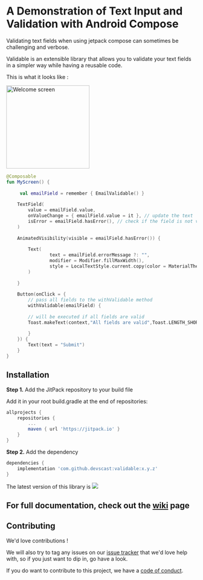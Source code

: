 # A Demonstration of Text Input and Validation with Android Compose

Validating text fields when using jetpack compose can sometimes be challenging and verbose.

Validable is an extensible library that allows you to validate your text fields in a simpler way while having a reusable code.

This is what it looks like :

<img src="screenshots/inputscreen.png?raw=true" width="220" alt="Welcome screen">

```kotlin  
@Composable  
fun MyScreen() { 
 
     val emailField = remember { EmailValidable() }  
     
	TextField(  
	    value = emailField.value,
	    onValueChange = { emailField.value = it }, // update the text  
	    isError = emailField.hasError(), // check if the field is not valid    
	)  
  
	AnimatedVisibility(visible = emailField.hasError()) {
	
	    Text(
                text = emailField.errorMessage ?: "",
            	modifier = Modifier.fillMaxWidth(),
            	style = LocalTextStyle.current.copy(color = MaterialTheme.colors.error)
	    )
        
	}  
	
	Button(onClick = {  
	    // pass all fields to the withValidable method 
	    withValidable(emailField) {  
		 
		// will be executed if all fields are valid 		
		Toast.makeText(context,"All fields are valid",Toast.LENGTH_SHORT).show() 
		
		} 
	}) { 
		Text(text = "Submit") 
	}  
}  
```

## Installation

**Step 1.** Add the JitPack repository to your build file

Add it in your root build.gradle at the end of repositories:

```groovy
allprojects {
    repositories {
        ...
        maven { url 'https://jitpack.io' }
    }
}
```

**Step 2.** Add the dependency

```groovy
dependencies {
    implementation 'com.github.devscast:validable:x.y.z'
}
```

The latest version of this library is [![](https://jitpack.io/v/devscast/validable.svg)](https://jitpack.io/#devscast/validable)

## For full documentation, check out the [wiki](https://github.com/devscast/validable/wiki) page

## Contributing

We'd love contributions !

We will also try to tag any issues on our [issue tracker](https://github.com/devscast/validable/issues) that we'd love help with, so
if you just want to dip in, go have a look.

If you do want to contribute to this project, we have a [code of conduct](CODE_OF_CONDUCT.md).
